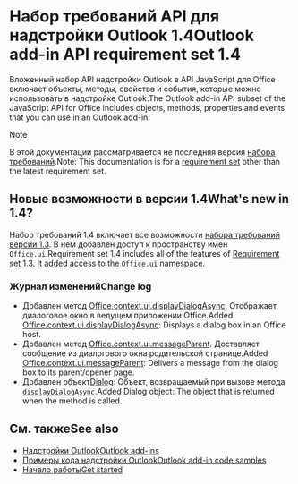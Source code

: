 # <a name="outlook-add-in-api-requirement-set-14"></a><span data-ttu-id="64146-101">Набор требований API для надстройки Outlook 1.4</span><span class="sxs-lookup"><span data-stu-id="64146-101">Outlook add-in API requirement set 1.4</span></span>

<span data-ttu-id="64146-102">Вложенный набор API надстройки Outlook в API JavaScript для Office включает объекты, методы, свойства и события, которые можно использовать в надстройке Outlook.</span><span class="sxs-lookup"><span data-stu-id="64146-102">The Outlook add-in API subset of the JavaScript API for Office includes objects, methods, properties and events that you can use in an Outlook add-in.</span></span>

> [!NOTE]
> <span data-ttu-id="64146-103">В этой документации рассматривается не последняя версия [набора требований](/javascript/office/requirement-sets/outlook-api-requirement-sets).</span><span class="sxs-lookup"><span data-stu-id="64146-103">Note: This documentation is for a [requirement set](/javascript/office/requirement-sets/outlook-api-requirement-sets) other than the latest requirement set.</span></span>

## <a name="whats-new-in-14"></a><span data-ttu-id="64146-104">Новые возможности в версии 1.4</span><span class="sxs-lookup"><span data-stu-id="64146-104">What's new in 1.4?</span></span>

<span data-ttu-id="64146-p101">Набор требований 1.4 включает все возможности [набора требований версии 1.3](../requirement-set-1.3/outlook-requirement-set-1.3.md). В нем добавлен доступ к пространству имен `Office.ui`.</span><span class="sxs-lookup"><span data-stu-id="64146-p101">Requirement set 1.4 includes all of the features of [Requirement set 1.3](../requirement-set-1.3/outlook-requirement-set-1.3.md). It added access to the `Office.ui` namespace.</span></span>

### <a name="change-log"></a><span data-ttu-id="64146-107">Журнал изменений</span><span class="sxs-lookup"><span data-stu-id="64146-107">Change log</span></span>

- <span data-ttu-id="64146-108">Добавлен метод [Office.context.ui.displayDialogAsync](/javascript/api/office/office.ui#displaydialogasync-startaddress--options--callback-). Отображает диалоговое окно в ведущем приложении Office.</span><span class="sxs-lookup"><span data-stu-id="64146-108">Added [Office.context.ui.displayDialogAsync](/javascript/api/office/office.ui#displaydialogasync-startaddress--options--callback-): Displays a dialog box in an Office host.</span></span>
- <span data-ttu-id="64146-109">Добавлен метод [Office.context.ui.messageParent](/javascript/api/office/office.ui#messageparent-messageobject-). Доставляет сообщение из диалогового окна родительской странице.</span><span class="sxs-lookup"><span data-stu-id="64146-109">Added [Office.context.ui.messageParent](/javascript/api/office/office.ui#messageparent-messageobject-): Delivers a message from the dialog box to its parent/opener page.</span></span>
- <span data-ttu-id="64146-110">Добавлен объект[Dialog](/javascript/api/office/office.dialog): Объект, возвращаемый при вызове метода [`displayDialogAsync`](/javascript/api/office/office.ui#displaydialogasync-startaddress--options--callback-).</span><span class="sxs-lookup"><span data-stu-id="64146-110">Added Dialog object: The object that is returned when the  method is called.</span></span>

## <a name="see-also"></a><span data-ttu-id="64146-111">См. также</span><span class="sxs-lookup"><span data-stu-id="64146-111">See also</span></span>

- [<span data-ttu-id="64146-112">Надстройки Outlook</span><span class="sxs-lookup"><span data-stu-id="64146-112">Outlook add-ins</span></span>](https://docs.microsoft.com/outlook/add-ins/)
- [<span data-ttu-id="64146-113">Примеры кода надстройки Outlook</span><span class="sxs-lookup"><span data-stu-id="64146-113">Outlook add-in code samples</span></span>](https://developer.microsoft.com/outlook/gallery/?filterBy=Outlook,Samples,Add-ins)
- [<span data-ttu-id="64146-114">Начало работы</span><span class="sxs-lookup"><span data-stu-id="64146-114">Get started</span></span>](https://docs.microsoft.com/outlook/add-ins/quick-start)